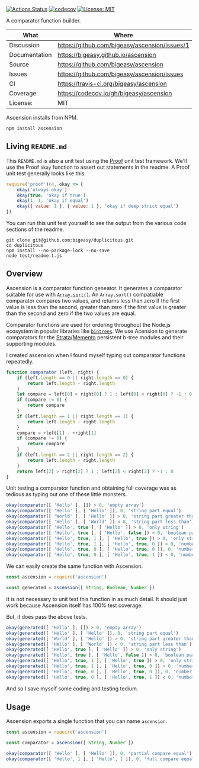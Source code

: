 [![Actions Status](https://github.com/bigeasy/ascension/workflows/Node%20CI/badge.svg)](https://github.com/bigeasy/ascension/actions)
[![codecov](https://codecov.io/gh/bigeasy/ascension/branch/master/graph/badge.svg)](https://codecov.io/gh/bigeasy/ascension)
[![License: MIT](https://img.shields.io/badge/License-MIT-yellow.svg)](https://opensource.org/licenses/MIT)

A comparator function builder.

| What          | Where                                         |
| --- | --- |
| Discussion    | https://github.com/bigeasy/ascension/issues/1 |
| Documentation | https://bigeasy.github.io/ascension           |
| Source        | https://github.com/bigeasy/ascension          |
| Issues        | https://github.com/bigeasy/ascension/issues   |
| CI            | https://travis-ci.org/bigeasy/ascension       |
| Coverage:     | https://codecov.io/gh/bigeasy/ascension       |
| License:      | MIT                                           |

Ascension installs from NPM.

```
npm install ascension
```

## Living `README.md`

This `README.md` is also a unit test using the
[Proof](https://github.com/bigeasy/proof) unit test framework. We'll use the
Proof `okay` function to assert out statements in the readme. A Proof unit test
generally looks like this.

```javascript
require('proof')(4, okay => {
    okay('always okay')
    okay(true, 'okay if true')
    okay(1, 1, 'okay if equal')
    okay({ value: 1 }, { value: 1 }, 'okay if deep strict equal')
})
```

You can run this unit test yourself to see the output from the various
code sections of the readme.

```text
git clone git@github.com:bigeasy/duplicitous.git
cd duplicitous
npm install --no-package-lock --no-save
node test/readme.t.js
```

## Overview

Ascension is a comparator function geneator. It generates a comparator suitable
for use with
[`Array.sort()`](https://developer.mozilla.org/en-US/docs/Web/JavaScript/Reference/Global_Objects/Array/sort).
An `Array.sort()` compatiable comparator compares two values, and returns less
than zero if the first value is less than the second, greater than zero if the
first value is greater than the second and zero if the two values are equal.

Comparator functions are used for ordering throughout the Node.js ecosystem in
popular libraries like [`bintrees`](https://github.com/vadimg/js_bintrees). We
use Acension to generate comparators for the
[Strata](https://bigeasy.com/github/strata)/[Memento](https://bigeasy.com/github/strata)
persistent b-tree modules and their supporting modules.

I created ascension when I found myself typing out comparator functions
repeatedly.

```javascript
function comparator (left, right) {
    if (left.length == 0 || right.length == 0) {
        return left.length - right.length
    }
    let compare = left[0] > right[0] ? 1 : left[0] < right[0] ? -1 : 0
    if (compare != 0) {
        return compare
    }
    if (left.length == 1 || right.length == 1) {
        return left.length - right.length
    }
    compare = +left[1] - +right[1]
    if (compare != 0) {
        return compare
    }
    if (left.length == 2 || right.length == 2) {
        return left.length - right.length
    }
    return left[2] > right[2] ? 1 : left[2] < right[2] ? -1 : 0
}
```

Unit testing a comparator function and obtaining full coverage was as tedious as
typing out one of these little monsters.

```javascript
okay(comparator([ 'Hello' ], []) > 0, 'empty array')
okay(comparator([ 'Hello' ], [ 'Hello' ]), 0, 'string part equal')
okay(comparator([ 'World' ], [ 'Hello' ]) > 0, 'string part greater than')
okay(comparator([ 'Hello' ], [ 'World' ]) < 0, 'string part less than')
okay(comparator([ 'Hello', true ], [ 'Hello' ]) > 0, 'only string')
okay(comparator([ 'Hello', true ], [ 'Hello', false ]) > 0, 'boolean part greater than')
okay(comparator([ 'Hello', true, 1 ], [ 'Hello', true ]) > 0, 'only string and boolean')
okay(comparator([ 'Hello', true, 1 ], [ 'Hello', true, 0 ]) > 0, 'number part greater than')
okay(comparator([ 'Hello', true, 0 ], [ 'Hello', true, 0 ]), 0, 'number part equal')
okay(comparator([ 'Hello', true, 0 ], [ 'Hello', true, 1 ]) < 0, 'number part less than')
```

We can easily create the same function with Ascension.

```javascript
const ascension = require('ascension')

const generated = ascension([ String, Boolean, Number ])
```

It is not necessary to unit test this function in as much detail. It should just
work because Ascension itself has 100% test coverage.

But, it does pass the above tests.

```javascript
okay(generated([ 'Hello' ], []) > 0, 'empty array')
okay(generated([ 'Hello' ], [ 'Hello' ]), 0, 'string part equal')
okay(generated([ 'World' ], [ 'Hello' ]) > 0, 'string part greater than')
okay(generated([ 'Hello' ], [ 'World' ]) < 0, 'string part less than')
okay(generated([ 'Hello', true ], [ 'Hello' ]) > 0, 'only string')
okay(generated([ 'Hello', true ], [ 'Hello', false ]) > 0, 'boolean part greater than')
okay(generated([ 'Hello', true, 1 ], [ 'Hello', true ]) > 0, 'only string and boolean')
okay(generated([ 'Hello', true, 1 ], [ 'Hello', true, 0 ]) > 0, 'number part greater than')
okay(generated([ 'Hello', true, 0 ], [ 'Hello', true, 0 ]), 0, 'number part equal')
okay(generated([ 'Hello', true, 0 ], [ 'Hello', true, 1 ]) < 0, 'number part less than')
```

And so I save myself some coding and testing tedium.

## Usage

Ascension exports a single function that you can name `ascension`.

```javascript
const ascension = require('ascension')
```

```javascript
const comparator = ascension([ String, Number ])

okay(comparator([ 'Hello' ], [ 'Hello' ]), 0, 'partial compare equal')
okay(comparator([ 'Hello', 1 ], [ 'Hello', 1 ]), 0, 'full compare equal')
```
